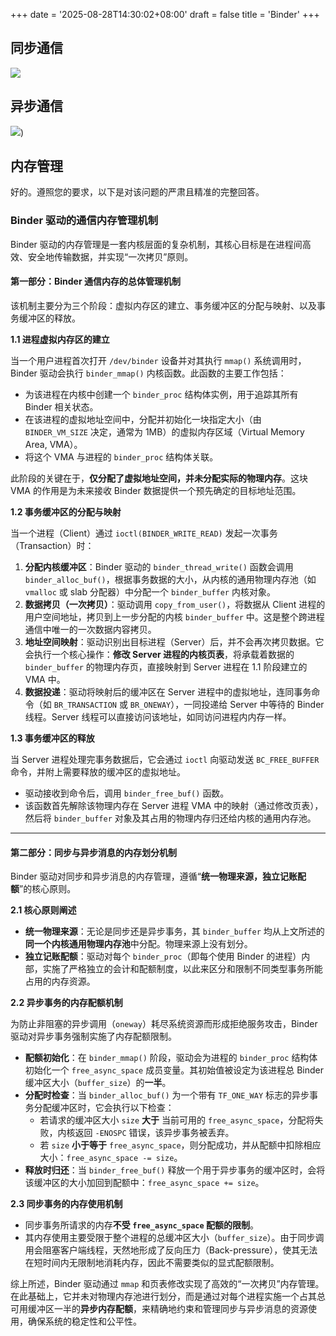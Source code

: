 +++
date = '2025-08-28T14:30:02+08:00'
draft = false
title = 'Binder'
+++

## 同步通信

![](/ethenslab/images/binder-sync.png)

## 异步通信

![](/ethenslab/images/binder-async.png))

## 内存管理

好的。遵照您的要求，以下是对该问题的严肃且精准的完整回答。

### **Binder 驱动的通信内存管理机制**

Binder 驱动的内存管理是一套内核层面的复杂机制，其核心目标是在进程间高效、安全地传输数据，并实现“一次拷贝”原则。

#### **第一部分：Binder 通信内存的总体管理机制**

该机制主要分为三个阶段：虚拟内存区的建立、事务缓冲区的分配与映射、以及事务缓冲区的释放。

**1.1 进程虚拟内存区的建立**

当一个用户进程首次打开 `/dev/binder` 设备并对其执行 `mmap()` 系统调用时，Binder 驱动会执行 `binder_mmap()` 内核函数。此函数的主要工作包括：
* 为该进程在内核中创建一个 `binder_proc` 结构体实例，用于追踪其所有 Binder 相关状态。
* 在该进程的虚拟地址空间中，分配并初始化一块指定大小（由 `BINDER_VM_SIZE` 决定，通常为 1MB）的虚拟内存区域（Virtual Memory Area, VMA）。
* 将这个 VMA 与进程的 `binder_proc` 结构体关联。

此阶段的关键在于，**仅分配了虚拟地址空间，并未分配实际的物理内存**。这块 VMA 的作用是为未来接收 Binder 数据提供一个预先确定的目标地址范围。

**1.2 事务缓冲区的分配与映射**

当一个进程（Client）通过 `ioctl(BINDER_WRITE_READ)` 发起一次事务（Transaction）时：
1.  **分配内核缓冲区**：Binder 驱动的 `binder_thread_write()` 函数会调用 `binder_alloc_buf()`，根据事务数据的大小，从内核的通用物理内存池（如 `vmalloc` 或 slab 分配器）中分配一个 `binder_buffer` 内核对象。
2.  **数据拷贝（一次拷贝）**：驱动调用 `copy_from_user()`，将数据从 Client 进程的用户空间地址，拷贝到上一步分配的内核 `binder_buffer` 中。这是整个跨进程通信中唯一的一次数据内容拷贝。
3.  **地址空间映射**：驱动识别出目标进程（Server）后，并不会再次拷贝数据。它会执行一个核心操作：**修改 Server 进程的内核页表**，将承载着数据的 `binder_buffer` 的物理内存页，直接映射到 Server 进程在 1.1 阶段建立的 VMA 中。
4.  **数据投递**：驱动将映射后的缓冲区在 Server 进程中的虚拟地址，连同事务命令（如 `BR_TRANSACTION` 或 `BR_ONEWAY`），一同投递给 Server 中等待的 Binder 线程。Server 线程可以直接访问该地址，如同访问进程内内存一样。

**1.3 事务缓冲区的释放**

当 Server 进程处理完事务数据后，它会通过 `ioctl` 向驱动发送 `BC_FREE_BUFFER` 命令，并附上需要释放的缓冲区的虚拟地址。
* 驱动接收到命令后，调用 `binder_free_buf()` 函数。
* 该函数首先解除该物理内存在 Server 进程 VMA 中的映射（通过修改页表），然后将 `binder_buffer` 对象及其占用的物理内存归还给内核的通用内存池。

---

#### **第二部分：同步与异步消息的内存划分机制**

Binder 驱动对同步和异步消息的内存管理，遵循“**统一物理来源，独立记账配额**”的核心原则。

**2.1 核心原则阐述**

* **统一物理来源**：无论是同步还是异步事务，其 `binder_buffer` 均从上文所述的**同一个内核通用物理内存池**中分配。物理来源上没有划分。
* **独立记账配额**：驱动对每个 `binder_proc`（即每个使用 Binder 的进程）内部，实施了严格独立的会计和配额制度，以此来区分和限制不同类型事务所能占用的内存资源。

**2.2 异步事务的内存配额机制**

为防止非阻塞的异步调用（`oneway`）耗尽系统资源而形成拒绝服务攻击，Binder 驱动对异步事务强制实施了内存配额限制。

* **配额初始化**：在 `binder_mmap()` 阶段，驱动会为进程的 `binder_proc` 结构体初始化一个 `free_async_space` 成员变量。其初始值被设定为该进程总 Binder 缓冲区大小（`buffer_size`）的**一半**。
* **分配时检查**：当 `binder_alloc_buf()` 为一个带有 `TF_ONE_WAY` 标志的异步事务分配缓冲区时，它会执行以下检查：
    * 若请求的缓冲区大小 `size` **大于** 当前可用的 `free_async_space`，分配将失败，内核返回 `-ENOSPC` 错误，该异步事务被丢弃。
    * 若 `size` **小于等于** `free_async_space`，则分配成功，并从配额中扣除相应大小：`free_async_space -= size`。
* **释放时归还**：当 `binder_free_buf()` 释放一个用于异步事务的缓冲区时，会将该缓冲区的大小加回到配额中：`free_async_space += size`。

**2.3 同步事务的内存使用机制**

* 同步事务所请求的内存**不受 `free_async_space` 配额的限制**。
* 其内存使用主要受限于整个进程的总缓冲区大小（`buffer_size`）。由于同步调用会阻塞客户端线程，天然地形成了反向压力（Back-pressure），使其无法在短时间内无限制地消耗内存，因此不需要类似的显式配额限制。

综上所述，Binder 驱动通过 `mmap` 和页表修改实现了高效的“一次拷贝”内存管理。在此基础上，它并未对物理内存池进行划分，而是通过对每个进程实施一个占其总可用缓冲区一半的**异步内存配额**，来精确地约束和管理同步与异步消息的资源使用，确保系统的稳定性和公平性。